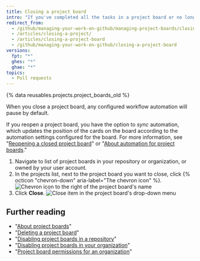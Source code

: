 ```yaml
---
title: Closing a project board
intro: "If you've completed all the tasks in a project board or no longer need to use a project board, you can close the project board."
redirect_from:
  - /github/managing-your-work-on-github/managing-project-boards/closing-a-project-board
  - /articles/closing-a-project/
  - /articles/closing-a-project-board
  - /github/managing-your-work-on-github/closing-a-project-board
versions:
  fpt: "*"
  ghes: "*"
  ghae: "*"
topics:
  - Pull requests
---
```


{% data reusables.projects.project_boards_old %}

When you close a project board, any configured workflow automation will pause by default.

If you reopen a project board, you have the option to _sync_ automation, which updates the position of the cards on the board according to the automation settings configured for the board. For more information, see "[Reopening a closed project board](/articles/reopening-a-closed-project-board)" or "[About automation for project boards](/articles/about-automation-for-project-boards)."

1. Navigate to list of project boards in your repository or organization, or owned by your user account.
2. In the projects list, next to the project board you want to close, click {% octicon "chevron-down" aria-label="The chevron icon" %}.
   ![Chevron icon to the right of the project board's name](/assets/images/help/projects/project-list-action-chevron.png)
3. Click **Close**.
   ![Close item in the project board's drop-down menu](/assets/images/help/projects/close-project.png)

## Further reading

- "[About project boards](/articles/about-project-boards)"
- "[Deleting a project board](/articles/deleting-a-project-board)"
- "[Disabling project boards in a repository](/articles/disabling-project-boards-in-a-repository)"
- "[Disabling project boards in your organization](/articles/disabling-project-boards-in-your-organization)"
- "[Project board permissions for an organization](/articles/project-board-permissions-for-an-organization)"
